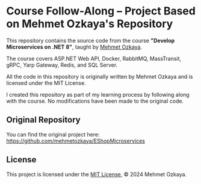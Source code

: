 # Course Follow-Along – Project Based on Mehmet Ozkaya's Repository

This repository contains the source code from the course **"Develop Microservices on .NET 8"**, taught by [Mehmet Ozkaya](https://github.com/[original-repo-link]).

The course covers ASP.NET Web API, Docker, RabbitMQ, MassTransit, gRPC, Yarp Gateway, Redis, and SQL Server.

All the code in this repository is originally written by Mehmet Ozkaya and is licensed under the MIT License.

I created this repository as part of my learning process by following along with the course. No modifications have been made to the original code.

## Original Repository

You can find the original project here: https://github.com/mehmetozkaya/EShopMicroservices

## License

This project is licensed under the [MIT License](./LICENSE), © 2024 Mehmet Ozkaya.
